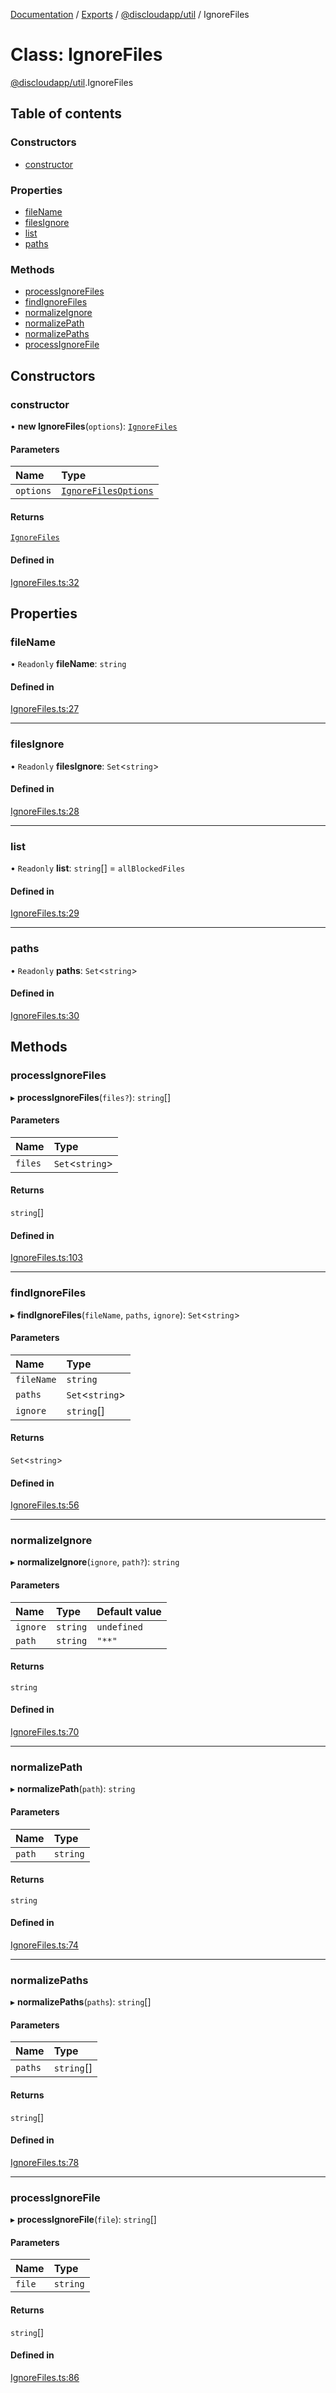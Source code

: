 [Documentation](../README.md) / [Exports](../modules.md) / [@discloudapp/util](../modules/discloudapp_util.md) / IgnoreFiles

# Class: IgnoreFiles

[@discloudapp/util](../modules/discloudapp_util.md).IgnoreFiles

## Table of contents

### Constructors

- [constructor](discloudapp_util.IgnoreFiles.md#constructor)

### Properties

- [fileName](discloudapp_util.IgnoreFiles.md#filename)
- [filesIgnore](discloudapp_util.IgnoreFiles.md#filesignore)
- [list](discloudapp_util.IgnoreFiles.md#list)
- [paths](discloudapp_util.IgnoreFiles.md#paths)

### Methods

- [processIgnoreFiles](discloudapp_util.IgnoreFiles.md#processignorefiles)
- [findIgnoreFiles](discloudapp_util.IgnoreFiles.md#findignorefiles)
- [normalizeIgnore](discloudapp_util.IgnoreFiles.md#normalizeignore)
- [normalizePath](discloudapp_util.IgnoreFiles.md#normalizepath)
- [normalizePaths](discloudapp_util.IgnoreFiles.md#normalizepaths)
- [processIgnoreFile](discloudapp_util.IgnoreFiles.md#processignorefile)

## Constructors

### constructor

• **new IgnoreFiles**(`options`): [`IgnoreFiles`](discloudapp_util.IgnoreFiles.md)

#### Parameters

| Name | Type |
| :------ | :------ |
| `options` | [`IgnoreFilesOptions`](../interfaces/discloudapp_util.IgnoreFilesOptions.md) |

#### Returns

[`IgnoreFiles`](discloudapp_util.IgnoreFiles.md)

#### Defined in

[IgnoreFiles.ts:32](https://github.com/discloud/discloud.app/blob/99d4db4/packages/util/src/IgnoreFiles.ts#L32)

## Properties

### fileName

• `Readonly` **fileName**: `string`

#### Defined in

[IgnoreFiles.ts:27](https://github.com/discloud/discloud.app/blob/99d4db4/packages/util/src/IgnoreFiles.ts#L27)

___

### filesIgnore

• `Readonly` **filesIgnore**: `Set`\<`string`\>

#### Defined in

[IgnoreFiles.ts:28](https://github.com/discloud/discloud.app/blob/99d4db4/packages/util/src/IgnoreFiles.ts#L28)

___

### list

• `Readonly` **list**: `string`[] = `allBlockedFiles`

#### Defined in

[IgnoreFiles.ts:29](https://github.com/discloud/discloud.app/blob/99d4db4/packages/util/src/IgnoreFiles.ts#L29)

___

### paths

• `Readonly` **paths**: `Set`\<`string`\>

#### Defined in

[IgnoreFiles.ts:30](https://github.com/discloud/discloud.app/blob/99d4db4/packages/util/src/IgnoreFiles.ts#L30)

## Methods

### processIgnoreFiles

▸ **processIgnoreFiles**(`files?`): `string`[]

#### Parameters

| Name | Type |
| :------ | :------ |
| `files` | `Set`\<`string`\> |

#### Returns

`string`[]

#### Defined in

[IgnoreFiles.ts:103](https://github.com/discloud/discloud.app/blob/99d4db4/packages/util/src/IgnoreFiles.ts#L103)

___

### findIgnoreFiles

▸ **findIgnoreFiles**(`fileName`, `paths`, `ignore`): `Set`\<`string`\>

#### Parameters

| Name | Type |
| :------ | :------ |
| `fileName` | `string` |
| `paths` | `Set`\<`string`\> |
| `ignore` | `string`[] |

#### Returns

`Set`\<`string`\>

#### Defined in

[IgnoreFiles.ts:56](https://github.com/discloud/discloud.app/blob/99d4db4/packages/util/src/IgnoreFiles.ts#L56)

___

### normalizeIgnore

▸ **normalizeIgnore**(`ignore`, `path?`): `string`

#### Parameters

| Name | Type | Default value |
| :------ | :------ | :------ |
| `ignore` | `string` | `undefined` |
| `path` | `string` | `"**"` |

#### Returns

`string`

#### Defined in

[IgnoreFiles.ts:70](https://github.com/discloud/discloud.app/blob/99d4db4/packages/util/src/IgnoreFiles.ts#L70)

___

### normalizePath

▸ **normalizePath**(`path`): `string`

#### Parameters

| Name | Type |
| :------ | :------ |
| `path` | `string` |

#### Returns

`string`

#### Defined in

[IgnoreFiles.ts:74](https://github.com/discloud/discloud.app/blob/99d4db4/packages/util/src/IgnoreFiles.ts#L74)

___

### normalizePaths

▸ **normalizePaths**(`paths`): `string`[]

#### Parameters

| Name | Type |
| :------ | :------ |
| `paths` | `string`[] |

#### Returns

`string`[]

#### Defined in

[IgnoreFiles.ts:78](https://github.com/discloud/discloud.app/blob/99d4db4/packages/util/src/IgnoreFiles.ts#L78)

___

### processIgnoreFile

▸ **processIgnoreFile**(`file`): `string`[]

#### Parameters

| Name | Type |
| :------ | :------ |
| `file` | `string` |

#### Returns

`string`[]

#### Defined in

[IgnoreFiles.ts:86](https://github.com/discloud/discloud.app/blob/99d4db4/packages/util/src/IgnoreFiles.ts#L86)
